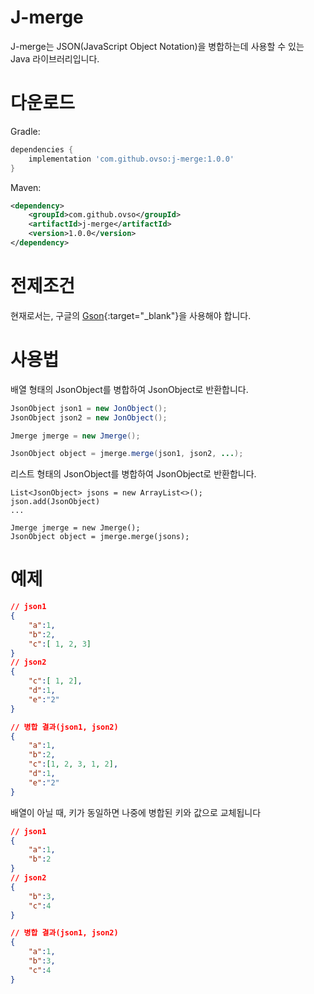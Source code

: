 # J-merge

J-merge는 JSON(JavaScript Object Notation)을 병합하는데 사용할 수 있는 Java 라이브러리입니다.

# 다운로드

Gradle:

```groovy
dependencies {
	implementation 'com.github.ovso:j-merge:1.0.0'
}
```

Maven:<dependency>

```xml
<dependency>
	<groupId>com.github.ovso</groupId>
	<artifactId>j-merge</artifactId>
	<version>1.0.0</version>
</dependency>
```

# 전제조건

현재로서는, 구글의 [Gson](https://github.com/google/gson){:target="_blank"}을 사용해야 합니다.

# 사용법

배열 형태의 JsonObject를 병합하여 JsonObject로 반환합니다.

```java
JsonObject json1 = new JonObject();
JsonObject json2 = new JonObject();

Jmerge jmerge = new Jmerge();

JsonObject object = jmerge.merge(json1, json2, ...);
```

리스트 형태의 JsonObject를 병합하여 JsonObject로 반환합니다.

```
List<JsonObject> jsons = new ArrayList<>();
json.add(JsonObject)
...

Jmerge jmerge = new Jmerge();
JsonObject object = jmerge.merge(jsons);
```

# 예제

```json
// json1
{
    "a":1,
    "b":2,
    "c":[ 1, 2, 3]
}
// json2
{
    "c":[ 1, 2],
    "d":1,
    "e":"2"
}

// 병합 결과(json1, json2)
{
    "a":1,
    "b":2,
    "c":[1, 2, 3, 1, 2],
    "d":1,
    "e":"2"
}

```

배열이 아닐 때, 키가 동일하면 나중에 병합된 키와 값으로 교체됩니다

```json
// json1
{
    "a":1,
    "b":2
}
// json2
{
    "b":3,
    "c":4
}

// 병합 결과(json1, json2)
{
    "a":1,
    "b":3,
    "c":4
}
```

